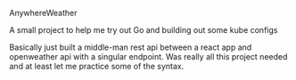 AnywhereWeather

A small project to help me try out Go and building out some kube configs

Basically just built a middle-man rest api between a react app and openweather api with a singular endpoint. Was really all this project needed and at least let me practice some of the syntax.
